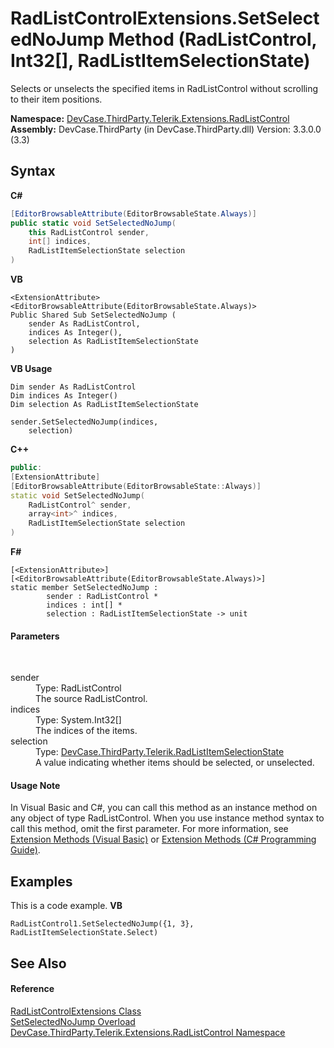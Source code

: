# RadListControlExtensions.SetSelectedNoJump Method (RadListControl, Int32[], RadListItemSelectionState)
 

Selects or unselects the specified items in RadListControl without scrolling to their item positions.

**Namespace:**&nbsp;<a href="N_DevCase_ThirdParty_Telerik_Extensions_RadListControl">DevCase.ThirdParty.Telerik.Extensions.RadListControl</a><br />**Assembly:**&nbsp;DevCase.ThirdParty (in DevCase.ThirdParty.dll) Version: 3.3.0.0 (3.3)

## Syntax

**C#**<br />
``` C#
[EditorBrowsableAttribute(EditorBrowsableState.Always)]
public static void SetSelectedNoJump(
	this RadListControl sender,
	int[] indices,
	RadListItemSelectionState selection
)
```

**VB**<br />
``` VB
<ExtensionAttribute>
<EditorBrowsableAttribute(EditorBrowsableState.Always)>
Public Shared Sub SetSelectedNoJump ( 
	sender As RadListControl,
	indices As Integer(),
	selection As RadListItemSelectionState
)
```

**VB Usage**<br />
``` VB Usage
Dim sender As RadListControl
Dim indices As Integer()
Dim selection As RadListItemSelectionState

sender.SetSelectedNoJump(indices, 
	selection)
```

**C++**<br />
``` C++
public:
[ExtensionAttribute]
[EditorBrowsableAttribute(EditorBrowsableState::Always)]
static void SetSelectedNoJump(
	RadListControl^ sender, 
	array<int>^ indices, 
	RadListItemSelectionState selection
)
```

**F#**<br />
``` F#
[<ExtensionAttribute>]
[<EditorBrowsableAttribute(EditorBrowsableState.Always)>]
static member SetSelectedNoJump : 
        sender : RadListControl * 
        indices : int[] * 
        selection : RadListItemSelectionState -> unit 

```


#### Parameters
&nbsp;<dl><dt>sender</dt><dd>Type: RadListControl<br />The source RadListControl.</dd><dt>indices</dt><dd>Type: System.Int32[]<br />The indices of the items.</dd><dt>selection</dt><dd>Type: <a href="T_DevCase_ThirdParty_Telerik_RadListItemSelectionState">DevCase.ThirdParty.Telerik.RadListItemSelectionState</a><br />A value indicating whether items should be selected, or unselected.</dd></dl>

#### Usage Note
In Visual Basic and C#, you can call this method as an instance method on any object of type RadListControl. When you use instance method syntax to call this method, omit the first parameter. For more information, see <a href="https://docs.microsoft.com/dotnet/visual-basic/programming-guide/language-features/procedures/extension-methods">Extension Methods (Visual Basic)</a> or <a href="https://docs.microsoft.com/dotnet/csharp/programming-guide/classes-and-structs/extension-methods">Extension Methods (C# Programming Guide)</a>.

## Examples
This is a code example. 
**VB**<br />
``` VB
RadListControl1.SetSelectedNoJump({1, 3}, RadListItemSelectionState.Select)
```


## See Also


#### Reference
<a href="T_DevCase_ThirdParty_Telerik_Extensions_RadListControl_RadListControlExtensions">RadListControlExtensions Class</a><br /><a href="Overload_DevCase_ThirdParty_Telerik_Extensions_RadListControl_RadListControlExtensions_SetSelectedNoJump">SetSelectedNoJump Overload</a><br /><a href="N_DevCase_ThirdParty_Telerik_Extensions_RadListControl">DevCase.ThirdParty.Telerik.Extensions.RadListControl Namespace</a><br />